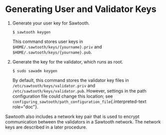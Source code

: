 # Generating User and Validator Keys

1.  Generate your user key for Sawtooth.

    ``` console
    $ sawtooth keygen
    ```

    This command stores user keys in
    `$HOME/.sawtooth/keys/{yourname}.priv` and
    `$HOME/.sawtooth/keys/{yourname}.pub`.

2.  Generate the key for the validator, which runs as root.

    ``` console
    $ sudo sawadm keygen
    ```

    By default, this command stores the validator key files in
    `/etc/sawtooth/keys/validator.priv` and
    `/etc/sawtooth/keys/validator.pub`. However, settings in the path
    configuration file could change this location; see
    `configuring_sawtooth/path_configuration_file`{.interpreted-text
    role="doc"}.

Sawtooth also includes a network key pair that is used to encrypt
communication between the validators in a Sawtooth network. The network
keys are described in a later procedure.

<!--
  Licensed under Creative Commons Attribution 4.0 International License
  https://creativecommons.org/licenses/by/4.0/
-->

